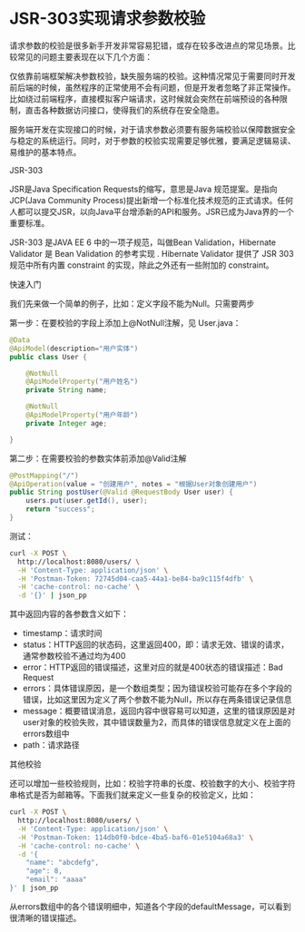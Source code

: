 # JSR-303实现请求参数校验

请求参数的校验是很多新手开发非常容易犯错，或存在较多改进点的常见场景。比较常见的问题主要表现在以下几个方面：

仅依靠前端框架解决参数校验，缺失服务端的校验。这种情况常见于需要同时开发前后端的时候，虽然程序的正常使用不会有问题，但是开发者忽略了非正常操作。比如绕过前端程序，直接模拟客户端请求，这时候就会突然在前端预设的各种限制，直击各种数据访问接口，使得我们的系统存在安全隐患。

服务端开发在实现接口的时候，对于请求参数必须要有服务端校验以保障数据安全与稳定的系统运行。同时，对于参数的校验实现需要足够优雅，要满足逻辑易读、易维护的基本特点。

JSR-303

JSR是Java Specification Requests的缩写，意思是Java 规范提案。是指向JCP(Java Community Process)提出新增一个标准化技术规范的正式请求。任何人都可以提交JSR，以向Java平台增添新的API和服务。JSR已成为Java界的一个重要标准。

JSR-303 是JAVA EE 6 中的一项子规范，叫做Bean Validation，Hibernate Validator 是 Bean Validation 的参考实现 . Hibernate Validator 提供了 JSR 303 规范中所有内置 constraint 的实现，除此之外还有一些附加的 constraint。

快速入门

我们先来做一个简单的例子，比如：定义字段不能为Null。只需要两步

第一步：在要校验的字段上添加上@NotNull注解，见 User.java：

```java
@Data
@ApiModel(description="用户实体")
public class User {

    @NotNull
    @ApiModelProperty("用户姓名")
    private String name;

    @NotNull
    @ApiModelProperty("用户年龄")
    private Integer age;

}
```

第二步：在需要校验的参数实体前添加@Valid注解

```java
@PostMapping("/")
@ApiOperation(value = "创建用户", notes = "根据User对象创建用户")
public String postUser(@Valid @RequestBody User user) {
    users.put(user.getId(), user);
    return "success";
}
```

测试：

```bash
curl -X POST \
  http://localhost:8080/users/ \
  -H 'Content-Type: application/json' \
  -H 'Postman-Token: 72745d04-caa5-44a1-be84-ba9c115f4dfb' \
  -H 'cache-control: no-cache' \
  -d '{}' | json_pp
```

其中返回内容的各参数含义如下：

- timestamp：请求时间
- status：HTTP返回的状态码，这里返回400，即：请求无效、错误的请求，通常参数校验不通过均为400
- error：HTTP返回的错误描述，这里对应的就是400状态的错误描述：Bad Request
- errors：具体错误原因，是一个数组类型；因为错误校验可能存在多个字段的错误，比如这里因为定义了两个参数不能为Null，所以存在两条错误记录信息
- message：概要错误消息，返回内容中很容易可以知道，这里的错误原因是对user对象的校验失败，其中错误数量为2，而具体的错误信息就定义在上面的errors数组中
- path：请求路径

其他校验

还可以增加一些校验规则，比如：校验字符串的长度、校验数字的大小、校验字符串格式是否为邮箱等。下面我们就来定义一些复杂的校验定义，比如：

```bash
curl -X POST \
  http://localhost:8080/users/ \
  -H 'Content-Type: application/json' \
  -H 'Postman-Token: 114db0f0-bdce-4ba5-baf6-01e5104a68a3' \
  -H 'cache-control: no-cache' \
  -d '{
    "name": "abcdefg",
    "age": 8,
    "email": "aaaa"
}' | json_pp
```

从errors数组中的各个错误明细中，知道各个字段的defaultMessage，可以看到很清晰的错误描述。
